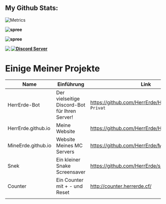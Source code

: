 ## My Github Stats:

![Metrics](https://metrics.lecoq.io/HerrErde?template=classic&config.timezone=Europe%2FBerlin)

<b></summary>
<div>
<p align="left">
<img src="https://github-readme-stats.vercel.app/api/top-langs/?username=HerrErde&layout=compact&theme=blue-green" alt="spree" />
</p>
<p align="left">
<img src="https://github-readme-stats.vercel.app/api?username=HerrErde&show_icons=true&theme=blue-green" alt="spree" />
</p>
<div>
  
<img align="left" src="https://github-readme-streak-stats.herokuapp.com?user=HerrErde&theme=dark&hide_border=true&background=000000">
 

<a href="https://discord.com/invite/YxxMy7H">
  <img align="up" src="https://discordapp.com/api/guilds/558018484995489822/embed.png?style=banner4" title="Discord Server"/>
</a>



# Einige Meiner Projekte
| Name | Einführung | Link |
|------|------|-----------|
| HerrErde-Bot | Der vielseitige Discord-Bot für Ihren Server! | https://github.com/HerrErde/HerrErde-Bot `Privat` |
|HerrErde.github.io | Meine Website | https://github.com/HerrErde/HerrErde.github.io |
|MineErde.github.io | Website Meines MC Servers  | https://github.com/HerrErde/MineErde.github.io |
|Snek          | Ein kleiner Snake Screensaver   | https://github.com/HerrErde/snek |
|Counter       | Ein Counter mit + - und Reset   | http://counter.herrerde.cf/ |
|              |                                 |

